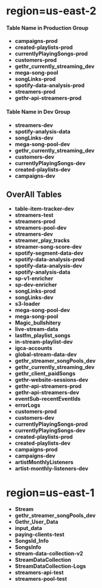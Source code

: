 # region=us-east-2

#### Table Name in **Production Group**

* **campaigns-prod**
* **created-playlists-prod**
* **currentlyPlayingSongs-prod**
* **customers-prod**
* **gethr_currently_streaming_dev**
* **mega-song-pool**
* **songLinks-prod**
* **spotify-data-analysis-prod**
* **streamers-prod**
* **gethr-api-streamers-prod**


#### Table Name in **Dev Group**

* **streamers-dev**
* **spotify-analysis-data**
* **songLinks-dev**
* **mega-song-pool-dev**
* **gethr_currently_streaming_dev**
* **customers-dev**
* **currentlyPlayingSongs-dev**
* **created-playlists-dev**
* **campaigns-dev**


## OverAll Tables
* **table-item-tracker-dev**
* **streamers-test**
* **streamers-prod**
* **streamers-pool-dev**
* **streamers-dev**
* **streamer_play_tracks**
* **streamer-song-score-dev**
* **spotify-segment-data-dev**
* **spotify-data-analysis-prod**
* **spotify-data-analysis-dev**
* **spotify-analysis-data**
* **sp-v1-enricher**
* **sp-dev-enricher**
* **songLinks-prod**
* **songLinks-dev**
* **s3-loader**
* **mega-song-pool-dev**
* **mega-song-pool**
* **Magic_bullshitery**
* **live-stream-data**
* **lastfm_playlist_songs**
* **in-stream-playlist-dev**
* **igca-accounts**
* **global-stream-data-dev**
* **gethr_streamer_songPools_dev**
* **gethr_currently_streaming_dev**
* **gethr_client_paidSongs**
* **gethr-website-sessions-dev**
* **gethr-api-streamers-prod**
* **gethr-api-streamers-dev**
* **eventSub-recentEventIds**
* **errorLogs**
* **customers-prod**
* **customers-dev**
* **currentlyPlayingSongs-prod**
* **currentlyPlayingSongs-dev**
* **created-playlists-prod**
* **created-playlists-dev**
* **campaigns-prod**
* **campaigns-dev**
* **artistMonthlyListeners**
* **artist-monthly-listeners-dev**


# region=us-east-1

* **Stream**
* **gethr_streamer_songPools_dev**
* **Gethr_User_Data**
* **input_data**
* **paying-clients-test**
* **SongsId_Info**
* **SongsInfo**
* **stream-data-collection-v2**
* **StreamDataCollection**
* **StreamDataCollection-Logs**
* **streamers-api-test**
* **streamers-pool-test**

